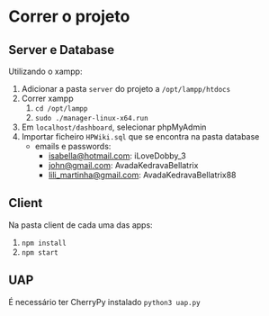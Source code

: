# Correr o projeto

## Server e Database
Utilizando o xampp:
1. Adicionar a pasta `server` do projeto a `/opt/lampp/htdocs`
2. Correr xampp
   1. `cd /opt/lampp`
   2. `sudo ./manager-linux-x64.run`
3. Em `localhost/dashboard`, selecionar phpMyAdmin
4. Importar ficheiro `HPWiki.sql` que se encontra na pasta database
    - emails e passwords:
      - isabella@hotmail.com: iLoveDobby_3
      - john@gmail.com: AvadaKedravaBellatrix
      - lili_martinha@gmail.com: AvadaKedravaBellatrix88

## Client
Na pasta client de cada uma das apps:
1. `npm install`
2. `npm start`

## UAP
É necessário ter CherryPy instalado
`python3 uap.py`